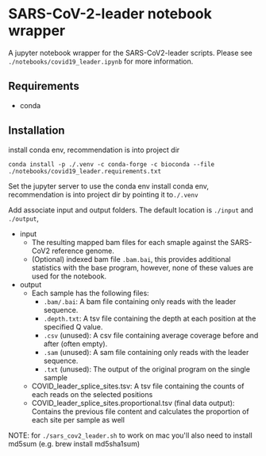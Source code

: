 # SARS-CoV-2-leader notebook wrapper

A jupyter notebook wrapper for the SARS-CoV2-leader scripts. Please see `./notebooks/covid19_leader.ipynb` for more information.

## Requirements
- conda

## Installation
install conda env, recommendation is into project dir

`conda install -p ./.venv -c conda-forge -c bioconda --file ./notebooks/covid19_leader.requirements.txt`

Set the jupyter server to use the conda env
install conda env, recommendation is into project dir by pointing it to`./.venv`

Add associate input and output folders. The default location is `./input` and `./output`, 
- input 
    - The resulting mapped bam files for each smaple against the SARS-CoV2 reference genome.
    - (Optional) indexed bam file `.bam.bai`, this provides additional statistics with the base program, however, none of these values are used for the notebook.
- output
    - Each sample has the following files:
        - `.bam/.bai`: A bam file containing only reads with the leader sequence.
        - `.depth.txt`: A tsv file containing the depth at each position at the specified Q value.
        - `.csv` (unused): A csv file containing average coverage before and after (often empty).
        - `.sam` (unused): A sam file containing only reads with the leader sequence.
        - `.txt` (unused): The output of the original program on the single sample
    - COVID_leader_splice_sites.tsv: A tsv file containing the counts of each reads on the selected positions
    - COVID_leader_splice_sites.proportional.tsv (final data output): Contains the previous file content and calculates the proportion of each site per sample as well 
        
NOTE: for `./sars_cov2_leader.sh` to work on mac you'll also need to install md5sum (e.g. brew install md5sha1sum)
